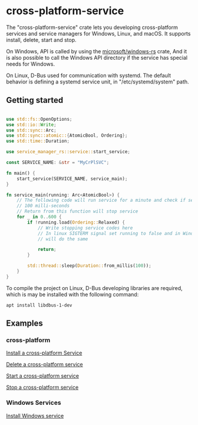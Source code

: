# cross-platform-service

The "cross-platform-service" crate lets you developing cross-platform services and service managers for Windows, Linux, and macOS.
It supports install, delete, start and stop.

On Windows, API is called by using the [microsoft/windows-rs](https://github.com/microsoft/windows-rs) crate, 
And it is also possible to call the Windows API directory if the service has special needs for Windows.

On Linux, D-Bus used for communication with systemd. The default behavior is defining a systemd service unit, 
in "/etc/systemd/system" path.

## Getting started

```toml

```

```rust
use std::fs::OpenOptions;
use std::io::Write;
use std::sync::Arc;
use std::sync::atomic::{AtomicBool, Ordering};
use std::time::Duration;

use service_manager_rs::service::start_service;

const SERVICE_NAME: &str = "MyCrPlSVC";

fn main() {
    start_service(SERVICE_NAME, service_main);
}

fn service_main(running: Arc<AtomicBool>) {
    // The following code will run service for a minute and check if service stopped every
    // 100 milli-seconds
    // Return from this function will stop service
    for _ in 0..600 {
        if !running.load(Ordering::Relaxed) {
            // Write stopping service codes here
            // In linux SIGTERM signal set running to false and in Windows service stop command
            // will do the same

            return;
        }

        std::thread::sleep(Duration::from_millis(100));
    }
}
```

To compile the project on Linux, D-Bus developing libraries are required, which is may be installed with the following
command:

```shell
apt install libdbus-1-dev
```

## Examples

### cross-platform

[Install a cross-platform Service](examples/cross_platform_install.rs)

[Delete a cross-platform service](examples/cross_platform_delete.rs)

[Start a cross-platform service](examples/cross_platform_start.rs)

[Stop a cross-platform service](examples/cross_platform_stop.rs)

### Windows Services

[Install Windows service](examples/win_create_service.rs)

